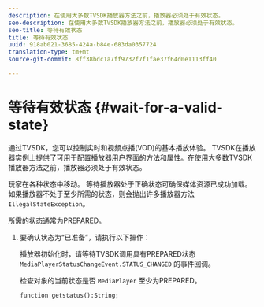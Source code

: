 ```yaml
---
description: 在使用大多数TVSDK播放器方法之前，播放器必须处于有效状态。
seo-description: 在使用大多数TVSDK播放器方法之前，播放器必须处于有效状态。
seo-title: 等待有效状态
title: 等待有效状态
uuid: 918ab021-3685-424a-b84e-683da0357724
translation-type: tm+mt
source-git-commit: 8ff38bdc1a7ff9732f7f1fae37f64d0e1113ff40

---
```



# 等待有效状态 {#wait-for-a-valid-state}

通过TVSDK，您可以控制实时和视频点播(VOD)的基本播放体验。 TVSDK在播放器实例上提供了可用于配置播放器用户界面的方法和属性。在使用大多数TVSDK播放器方法之前，播放器必须处于有效状态。

玩家在各种状态中移动。 等待播放器处于正确状态可确保媒体资源已成功加载。 如果播放器不处于至少所需的状态，则会抛出许多播放器方法 `IllegalStateException`。

所需的状态通常为PREPARED。

1. 要确认状态为“已准备”，请执行以下操作：

   播放器初始化时，请等待TVSDK调用具有PREPARED状态 `MediaPlayerStatusChangeEvent.STATUS_CHANGED` 的事件回调。

   检查对象的当前状态是否 `MediaPlayer` 至少为PREPARED。

   ```
   function getstatus():String;
   ```
